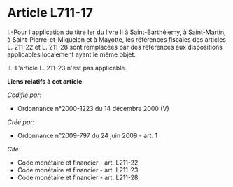 # Article L711-17

I.-Pour l'application du titre Ier du livre II à Saint-Barthélemy, à Saint-Martin, à Saint-Pierre-et-Miquelon et à Mayotte,
les références fiscales des articles L. 211-22 et L. 211-28 sont remplacées par des références aux dispositions applicables
localement ayant le même objet. 

II.-L'article L. 211-23 n'est pas applicable.

**Liens relatifs à cet article**

_Codifié par_:

  - Ordonnance n°2000-1223 du 14 décembre 2000 (V)

_Créé par_:

  - Ordonnance n°2009-797 du 24 juin 2009 - art. 1

_Cite_:

  - Code monétaire et financier - art. L211-22
  - Code monétaire et financier - art. L211-23
  - Code monétaire et financier - art. L211-28
